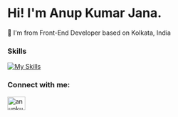 <h1>Hi! I'm Anup Kumar Jana.</h1>
📍 I'm from Front-End Developer based on Kolkata, India

<h3 align="left">Skills</h3>
<p align="left">

[![My Skills](https://skillicons.dev/icons?i=html,css,js,react,scss,,figma,express,nodejs,mysql,mongodb)](https://skillicons.dev)
 </p>
<h3 align="left">Connect with me:</h3>
<p align="left">
<a href="https://linkedin.com/in/anupkumarjana" target="blank"><img align="center" src="https://raw.githubusercontent.com/rahuldkjain/github-profile-readme-generator/master/src/images/icons/Social/linked-in-alt.svg" alt="anupkumarjana" height="30" width="40" /></a>
</p>
